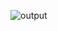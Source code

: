 ![output](https://user-images.githubusercontent.com/4330411/129226108-d23caace-51d4-4261-99b0-ef6deec51ae3.gif)


